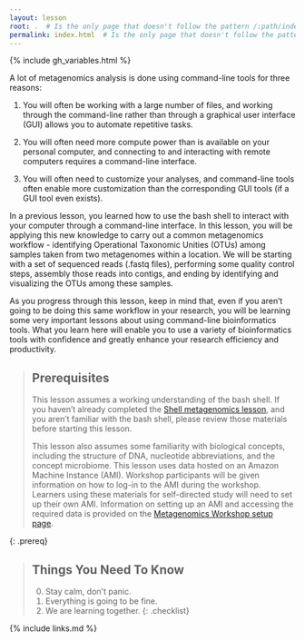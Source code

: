 ```yaml
---
layout: lesson
root: .  # Is the only page that doesn't follow the pattern /:path/index.html
permalink: index.html  # Is the only page that doesn't follow the pattern /:path/index.html
---
```


{% include gh_variables.html %}

A lot of metagenomics analysis is done using command-line tools for three reasons:  
  
1) You will often be working with a large number of files, and working through the command-line rather than through a graphical user interface (GUI) allows you to automate repetitive tasks.

2) You will often need more compute power than is available on your personal computer, and connecting to and interacting with remote computers requires a command-line interface. 
  
3) You will often need to customize your analyses, and command-line tools often enable more customization than the corresponding GUI tools (if a GUI tool even exists).

In a previous lesson, you learned how to use the bash shell to interact with your computer through a command-line interface. In this lesson, you will be applying this new knowledge to 
carry out a common metagenomics workflow - identifying Operational Taxonomic Unities (OTUs) 
among samples taken from two metagenomes within a location. We will be starting with a set 
of sequenced reads (.fastq files), performing some quality control steps, assembly those 
reads into contigs, and ending by identifying and visualizing the OTUs among these samples.

As you progress through this lesson, keep in mind that, even if you aren’t going to be 
doing this same workflow in your research, you will be learning some very important 
lessons about using command-line bioinformatics tools. What you learn here will enable 
you to use a variety of bioinformatics tools with confidence and greatly enhance your 
research efficiency and productivity.

> ## Prerequisites
>
> This lesson assumes a working understanding of the bash shell. If you haven’t already 
> completed the [Shell metagenomics lesson](https://nselem.github.io/shell-metagenomics/), and you aren’t 
> familiar with the bash shell, please review those materials before starting this lesson.
>
> This lesson also assumes some familiarity with biological concepts, 
> including the structure of DNA, nucleotide abbreviations, and the 
> concept microbiome.
> This lesson uses data hosted on an Amazon Machine Instance (AMI). Workshop participants
> will be given information on how to log-in to the AMI during the workshop. Learners using 
> these materials for self-directed study will need to set up their own AMI. Information 
> on setting up an AMI and accessing the required data is provided on the 
> [Metagenomics Workshop setup page](https://carpentries-incubator.github.io/metagenomics-workshop/setup.html).
>
{: .prereq}

> ## Things You Need To Know
>
> 0.  Stay calm, don't panic.
> 1.  Everything is going to be fine.
> 2.  We are learning together.
{: .checklist}

{% include links.md %}
